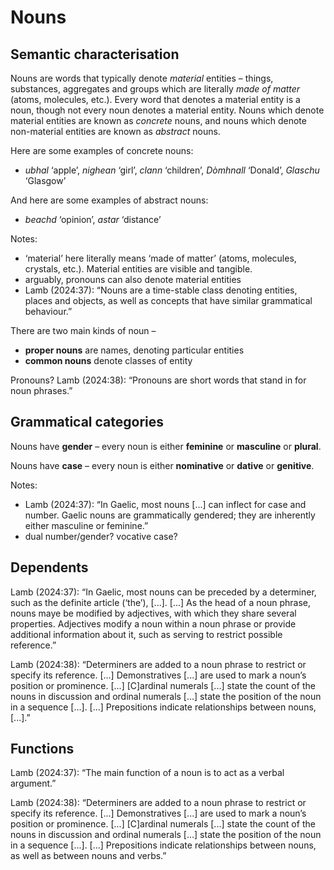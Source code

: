 # Nouns

## Semantic characterisation

Nouns are words that typically denote *material* entities – things, substances, aggregates and groups which are literally *made of matter* (atoms, molecules, etc.). Every word that denotes a material entity is a noun, though not every noun denotes a material entity. Nouns which denote material entities are known as *concrete* nouns, and nouns which denote non-material entities are known as *abstract* nouns. 

Here are some examples of concrete nouns:
- *ubhal* ‘apple’, *nighean* ‘girl’, *clann* ‘children’, *Dòmhnall* ‘Donald’, *Glaschu* ‘Glasgow’

And here are some examples of abstract nouns:
- *beachd* ‘opinion’, *astar* ‘distance’

Notes:
- ‘material’ here literally means ‘made of matter’ (atoms, molecules, crystals, etc.). Material entities are visible and tangible.
- arguably, pronouns can also denote material entities
- Lamb (2024:37): “Nouns are a time-stable class denoting entities, places and objects, as well as concepts that have similar grammatical behaviour.”

There are two main kinds of noun –
- **proper nouns** are names, denoting particular entities
- **common nouns** denote classes of entity


Pronouns? Lamb (2024:38): “Pronouns are short words that stand in for noun phrases.”

## Grammatical categories

Nouns have **gender** – every noun is either **feminine** or **masculine** or **plural**.

Nouns have **case** – every noun is either **nominative** or **dative** or **genitive**.

Notes:
- Lamb (2024:37): “In Gaelic, most nouns [...] can inflect for case and number. Gaelic nouns are grammatically gendered; they are inherently either masculine or feminine.”
- dual number/gender? vocative case? 

## Dependents

Lamb (2024:37): “In Gaelic, most nouns can be preceded by a determiner, such as the definite article (‘the’), [...]. [...] As the head of a noun phrase, nouns maye be modified by adjectives, with which they share several properties. Adjectives modify a noun within a noun phrase or provide additional information about it, such as serving to restrict possible reference.”

Lamb (2024:38): “Determiners are added to a noun phrase to restrict or specify its reference. [...] Demonstratives [...] are used to mark a noun’s position or prominence. [...] [C]ardinal numerals [...] state the count of the nouns in discussion and ordinal numerals [...] state the position of the noun in a sequence [...]. [...] Prepositions indicate relationships between nouns, [...].”

## Functions

Lamb (2024:37): “The main function of a noun is to act as a verbal argument.”

Lamb (2024:38): “Determiners are added to a noun phrase to restrict or specify its reference. [...] Demonstratives [...] are used to mark a noun’s position or prominence. [...] [C]ardinal numerals [...] state the count of the nouns in discussion and ordinal numerals [...] state the position of the noun in a sequence [...]. [...] Prepositions indicate relationships between nouns, as well as between nouns and verbs.”





